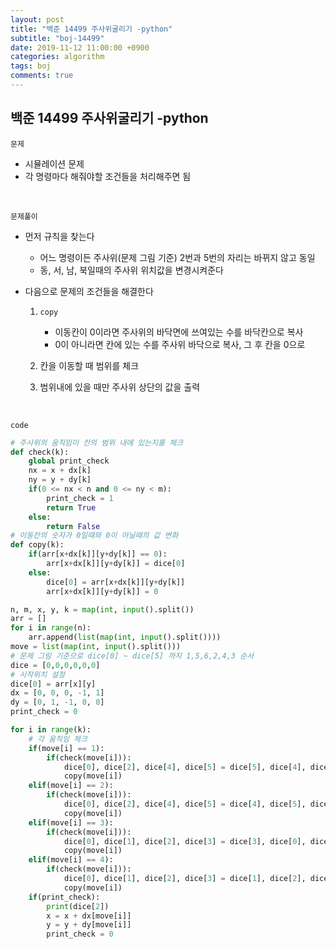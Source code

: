 ```yaml
---
layout: post
title: "백준 14499 주사위굴리기 -python"
subtitle: "boj-14499"
date: 2019-11-12 11:00:00 +0900
categories: algorithm
tags: boj
comments: true
---
```


## 백준 14499 주사위굴리기 -python

`문제`

- 시뮬레이션 문제
- 각 명령마다 해줘야할 조건들을 처리해주면 됨

<br>

`문제풀이`

- 먼저 규칙을 찾는다

  - 어느 명령이든 주사위(문제 그림 기준) 2번과 5번의 자리는 바뀌지 않고 동일
  - 동, 서, 남, 북일때의 주사위 위치값을 변경시켜준다

- 다음으로 문제의 조건들을 해결한다

  1. `copy`
     - 이동칸이 0이라면 주사위의 바닥면에 쓰여있는 수를 바닥칸으로 복사
     - 0이 아니라면 칸에 있는 수를 주사위 바닥으로 복사, 그 후 칸을 0으로

  2. 칸을 이동할 때 범위를 체크
  3. 범위내에 있을 때만 주사위 상단의 값을 출력

<br>

`code`

```python
# 주사위의 움직임이 칸의 범위 내에 있는지를 체크
def check(k):
    global print_check
    nx = x + dx[k]
    ny = y + dy[k]
    if(0 <= nx < n and 0 <= ny < m):
        print_check = 1
        return True
    else:
        return False
# 이동칸의 숫자가 0일때와 0이 아닐때의 값 변화
def copy(k):
    if(arr[x+dx[k]][y+dy[k]] == 0):
        arr[x+dx[k]][y+dy[k]] = dice[0]
    else:
        dice[0] = arr[x+dx[k]][y+dy[k]]
        arr[x+dx[k]][y+dy[k]] = 0 

n, m, x, y, k = map(int, input().split())
arr = []
for i in range(n):
    arr.append(list(map(int, input().split())))
move = list(map(int, input().split()))
# 문제 그림 기준으로 dice[0] ~ dice[5] 까지 1,5,6,2,4,3 순서
dice = [0,0,0,0,0,0]
# 시작위치 설정
dice[0] = arr[x][y]
dx = [0, 0, 0, -1, 1]
dy = [0, 1, -1, 0, 0]
print_check = 0

for i in range(k):
    # 각 움직임 체크
    if(move[i] == 1):
        if(check(move[i])):
            dice[0], dice[2], dice[4], dice[5] = dice[5], dice[4], dice[0], dice[2]
            copy(move[i])
    elif(move[i] == 2):
        if(check(move[i])):
            dice[0], dice[2], dice[4], dice[5] = dice[4], dice[5], dice[2], dice[0]
            copy(move[i])
    elif(move[i] == 3):
        if(check(move[i])):
            dice[0], dice[1], dice[2], dice[3] = dice[3], dice[0], dice[1], dice[2]
            copy(move[i])
    elif(move[i] == 4):
        if(check(move[i])):
            dice[0], dice[1], dice[2], dice[3] = dice[1], dice[2], dice[3], dice[0]
            copy(move[i])
    if(print_check):
        print(dice[2])
        x = x + dx[move[i]]
        y = y + dy[move[i]]
        print_check = 0
```

